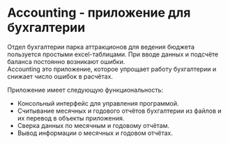 # Accounting - приложение для бухгалтерии
Отдел бухгалтерии парка аттракционов для ведения бюджета пользуется простыми excel-таблицами. При вводе данных и подсчёте баланса постоянно возникают ошибки.  
Accounting это приложение, которое упрощает работу бухгалтерии и снижает число ошибок в расчётах. 

Приложение имеет следующую функциональность:
* Консольный интерфейс для управления программой.
* Считывание месячных и годового отчётов бухгалтерии из файлов и их перевод в объекты приложения.
* Сверка данных по месячным и годовому отчётам.
* Вывод информации о месячных и годовом отчётах.
